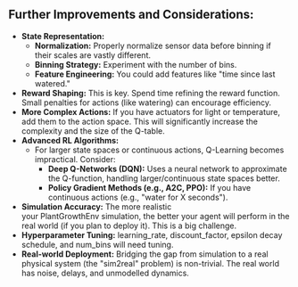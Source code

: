 ## **Further Improvements and Considerations:**

- **State Representation:**
    - **Normalization:** Properly normalize sensor data before binning if their scales are vastly different.
    - **Binning Strategy:** Experiment with the number of bins.
    - **Feature Engineering:** You could add features like "time since last watered."
- **Reward Shaping:** This is key. Spend time refining the reward function. Small penalties for actions (like watering) can encourage efficiency.
- **More Complex Actions:** If you have actuators for light or temperature, add them to the action space. This will significantly increase the complexity and the size of the Q-table.
- **Advanced RL Algorithms:**
    - For larger state spaces or continuous actions, Q-Learning becomes impractical. Consider:
        - **Deep Q-Networks (DQN):** Uses a neural network to approximate the Q-function, handling larger/continuous state spaces better.
        - **Policy Gradient Methods (e.g., A2C, PPO):** If you have continuous actions (e.g., "water for X seconds").
- **Simulation Accuracy:** The more realistic your PlantGrowthEnv simulation, the better your agent will perform in the real world (if you plan to deploy it). This is a big challenge.
- **Hyperparameter Tuning:** learning_rate, discount_factor, epsilon decay schedule, and num_bins will need tuning.
- **Real-world Deployment:** Bridging the gap from simulation to a real physical system (the "sim2real" problem) is non-trivial. The real world has noise, delays, and unmodelled dynamics.